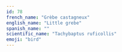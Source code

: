 ```yaml
---
id: 78
french_name: "Grèbe castagneux"
english_name: "Little grebe"
spanish_name: ""
scientific_name: "Tachybaptus ruficollis"
emoji: "bird"
---
```

